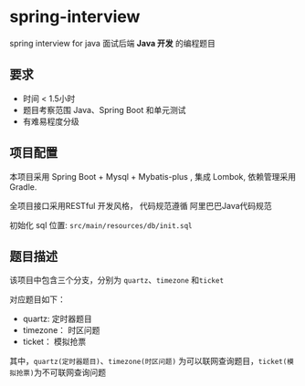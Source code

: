 # spring-interview

spring interview for java
面试后端 **Java 开发** 的编程题目

## 要求

* 时间 < 1.5小时
* 题目考察范围 Java、Spring  Boot 和单元测试
* 有难易程度分级

## 项目配置

本项目采用 Spring Boot + Mysql + Mybatis-plus , 集成 Lombok, 依赖管理采用 Gradle.

全项目接口采用RESTful 开发风格， 代码规范遵循 阿里巴巴Java代码规范

初始化 sql  位置: `src/main/resources/db/init.sql`


## 题目描述

该项目中包含三个分支，分别为 `quartz`、`timezone` 和`ticket`

对应题目如下：

* quartz: 定时器题目
* timezone： 时区问题 
* ticket： 模拟抢票

其中，`quartz(定时器题目)`、`timezone(时区问题)` 为可以联网查询题目，`ticket(模拟抢票)`为不可联网查询问题
